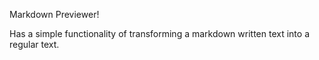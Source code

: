 Markdown Previewer!

Has a simple functionality of transforming a markdown written text into a regular text.
